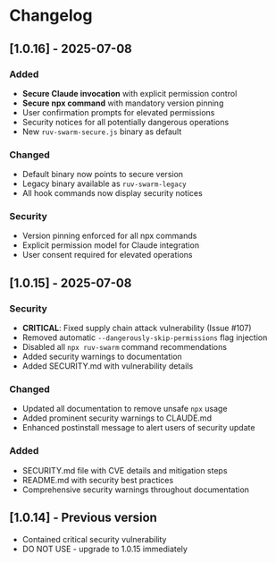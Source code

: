 # Changelog

## [1.0.16] - 2025-07-08

### Added
- **Secure Claude invocation** with explicit permission control
- **Secure npx command** with mandatory version pinning
- User confirmation prompts for elevated permissions
- Security notices for all potentially dangerous operations
- New `ruv-swarm-secure.js` binary as default

### Changed
- Default binary now points to secure version
- Legacy binary available as `ruv-swarm-legacy`
- All hook commands now display security notices

### Security
- Version pinning enforced for all npx commands
- Explicit permission model for Claude integration
- User consent required for elevated operations

## [1.0.15] - 2025-07-08

### Security
- **CRITICAL**: Fixed supply chain attack vulnerability (Issue #107)
- Removed automatic `--dangerously-skip-permissions` flag injection
- Disabled all `npx ruv-swarm` command recommendations
- Added security warnings to documentation
- Added SECURITY.md with vulnerability details

### Changed
- Updated all documentation to remove unsafe `npx` usage
- Added prominent security warnings to CLAUDE.md
- Enhanced postinstall message to alert users of security update

### Added
- SECURITY.md file with CVE details and mitigation steps
- README.md with security best practices
- Comprehensive security warnings throughout documentation

## [1.0.14] - Previous version
- Contained critical security vulnerability
- DO NOT USE - upgrade to 1.0.15 immediately